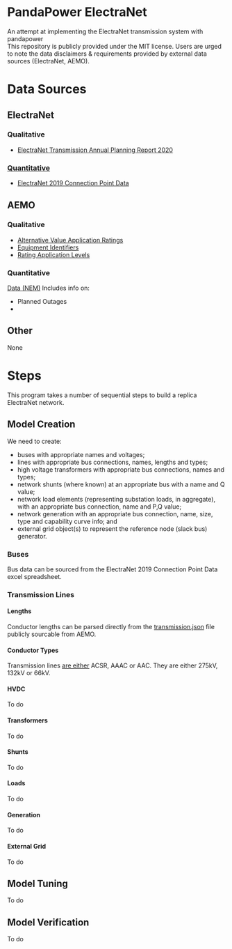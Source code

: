 # PandaPower ElectraNet
An attempt at implementing the ElectraNet transmission system with pandapower<br>
This repository is publicly provided under the MIT license.
Users are urged to note the data disclaimers & requirements provided by external data sources (ElectraNet, AEMO).

# Data Sources
## ElectraNet
### Qualitative
- <a href="https://www.electranet.com.au/wp-content/uploads/2020/11/2020-ENet-TAPR.pdf">ElectraNet Transmission Annual Planning Report 2020

### Quantitative
- <a href="https://www.electranet.com.au/wp-content/uploads/2020/05/Connection-Point-Data-20052020.xlsx">ElectraNet 2019 Connection Point Data</a>

## AEMO
### Qualitative
- <a href="https://aemo.com.au/energy-systems/electricity/national-electricity-market-nem/data-nem/network-data/transmission-equipment-ratings/alternative-value-application-ratings">Alternative Value Application Ratings</a>
- <a href="https://aemo.com.au/energy-systems/electricity/national-electricity-market-nem/data-nem/network-data/transmission-equipment-ratings/equipment-identifiers">Equipment Identifiers</a>
- <a href="https://aemo.com.au/energy-systems/electricity/national-electricity-market-nem/data-nem/network-data/transmission-equipment-ratings/rating-application-levels">Rating Application Levels</a>

### Quantitative
<a href="https://aemo.com.au/energy-systems/electricity/national-electricity-market-nem/data-nem">Data (NEM)</a>
Includes info on:
- Planned Outages
- 

## Other
None

# Steps
This program takes a number of sequential steps to build a replica ElectraNet network.

## Model Creation
We need to create:
- buses with appropriate names and voltages;
- lines with appropriate bus connections, names, lengths and types;
- high voltage transformers with appropriate bus connections, names and types;
- network shunts (where known) at an appropriate bus with a name and Q value;
- network load elements (representing substation loads, in aggregate), with an appropriate bus connection, name and P,Q value;
- network generation with an appropriate bus connection, name, size, type and capability curve info; and
- external grid object(s) to represent the reference node (slack bus) generator.

### Buses
Bus data can be sourced from the ElectraNet 2019 Connection Point Data excel spreadsheet.

### Transmission Lines
#### Lengths
Conductor lengths can be parsed directly from the <a href="https://www.aemo.com.au/aemo/data/map/layers/transmission.json">transmission.json</a> file publicly sourcable from AEMO.

#### Conductor Types
Transmission lines <a href="https://www.electranet.com.au/wp-content/uploads/2018/06/1-03-FR-09-Transmission-Line-General-Requirements-Including-Typical-Overhead-Line-Structures.pdf">are either</a> ACSR, AAAC or AAC. They are either 275kV, 132kV or 66kV. 

#### HVDC
To do

#### Transformers
To do

#### Shunts
To do

#### Loads
To do

#### Generation
To do

#### External Grid
To do

## Model Tuning
To do

## Model Verification
To do